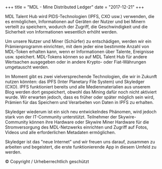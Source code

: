 +++
title = "MDL - Mine Distributed Ledger"
date = "2017-12-21"
+++

MDL Talent Hub wird PIDS-Technologien (IPFS, CXO usw.) verwenden, die es ermöglichen, Informationen auf Geräten der Nutzer und bei Minern verteilt zu speichern, wodurch der Zugriff, die Geschwindigkeit und die Sicherheit von Informationen wesentlich erhöht werden.

Um unsere Nutzer und Miner (Schürfer)  zu entschädigen, werden wir ein Prämienprogramm einrichten, mit dem jeder eine bestimmte Anzahl von MDL-Token erhalten kann, wenn er Informationen über Talente, Ereignisse usw. speichert. MDL-Tokens können so auf MDL Talent Hub für andere Wertsachen ausgegeben oder in andere Krypto- oder Fiat-Währungen umgetauscht werden.

Im Moment gibt es zwei vielversprechende Technologien, die wir in Zukunft nutzen könnten: das IPFS (Inter Planetary File System) und Skyledger (CXO). IPFS funktioniert bereits und alle Medienmaterialien aus unserem Blog werden dort gespeichert, obwohl das Mining dafür noch nicht aktiviert wurde. Wir erwarten jedoch, dass es früher oder später möglich sein wird, Prämien für das Speichern und Verarbeiten von Daten in IPFS zu erhalten.

Skyledger wiederum ist ein sich neu entwickelndes Phänomen, wird jedoch stark von der IT-Community unterstützt. Teilnehmer der Skywire-Community können ihre Hardware oder Skywire Miner Hardware für die Stromversorgung des MDL-Netzwerks einrichten und Zugriff auf Fotos, Videos und alle erforderlichen Metadaten ermöglichen.

Skyledger ist das "neue Internet" und wir freuen uns darauf, zusammen zu arbeiten und begeistert, die erste funktionierende App in diesem Umfeld zu werden.

© Copyright / Urheberrechtlich geschützt
